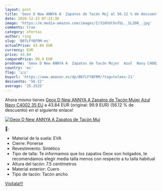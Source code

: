 ```yaml
---
layout: post
title: 'Geox D New ANNYA A  Zapatos de Tacón Muj al 56.12 % de descuento'
date: 2020-12-23 07:21:36
image: 'https://m.media-amazon.com/images/I/316hUtVufbL._SL200_.jpg'
comments: true
category: ofertas
author: ring
slug: 'B07LFYBFRM-es'
actualPrice: 43.84 EUR
currency: EUR
price: 43.84
comparePrice: 99.9 EUR
prodname: 'Geox D New ANNYA A  Zapatos de Tacón Mujer  Azul  Navy C4002   35 EU'
country: 'es'
flag: '🇪🇸'
buyurl: 'https://www.amazon.es/dp/B07LFYBFRM/?tag=tolees-21'
descuento: '56.12'
average: '25.3525'
---
```


Ahora mismo tienes [Geox D New ANNYA A  Zapatos de Tacón Mujer  Azul  Navy C4002   35 EU](https://www.amazon.es/dp/B07LFYBFRM/?tag=tolees-21) a 43.84 EUR (original: 99.9 EUR) (56.12 %  de descuento) en el siguiente enlace!

[![Geox D New ANNYA A  Zapatos de Tacón Muj](https://m.media-amazon.com/images/I/316hUtVufbL._SL200_.jpg)](https://www.amazon.es/dp/B07LFYBFRM/?tag=tolees-21)

🔎:

- Material de la suela: EVA
- Cierre: Ponerse
- Revestimiento: Sintético
- Tipo de talla: Te informamos que los zapatos Geox son holgados, te recomendamos elegir media talla menos con respecto a tu talla habitual
- Altura del tacón: 7.5 centímetros
- Material exterior: Cuero
- Tipo de tacón: Tacón ancho

[Visítala!!!](https://www.amazon.es/dp/B07LFYBFRM/?tag=tolees-21)
